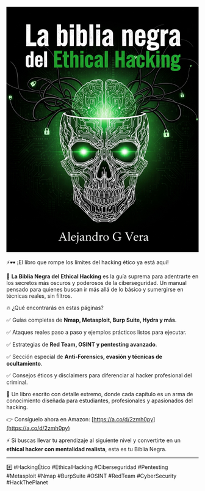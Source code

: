 ![`Portada`](portada_2da_opcion.jpg)

⚡🕶️ ¡El libro que rompe los límites del hacking ético ya está aquí!

📖 **La Biblia Negra del Ethical Hacking** es la guía suprema para adentrarte en los secretos más oscuros y poderosos de la ciberseguridad. Un manual pensado para quienes buscan ir más allá de lo básico y sumergirse en técnicas reales, sin filtros.

🔥 ¿Qué encontrarás en estas páginas?

✅ Guías completas de **Nmap, Metasploit, Burp Suite, Hydra y más**.

✅ Ataques reales paso a paso y ejemplos prácticos listos para ejecutar.

✅ Estrategias de **Red Team, OSINT y pentesting avanzado**.

✅ Sección especial de **Anti-Forensics, evasión y técnicas de ocultamiento**.

✅ Consejos éticos y disclaimers para diferenciar al hacker profesional del criminal.

🔐 Un libro escrito con detalle extremo, donde cada capítulo es un arma de conocimiento diseñada para estudiantes, profesionales y apasionados del hacking.

👉 Consíguelo ahora en Amazon: [https://a.co/d/2zmh0py](https://a.co/d/2zmh0py)

⚡ Si buscas llevar tu aprendizaje al siguiente nivel y convertirte en un **ethical hacker con mentalidad realista**, esta es tu Biblia Negra.

---

\#️⃣ #HackingÉtico #EthicalHacking #Ciberseguridad #Pentesting #Metasploit #Nmap #BurpSuite #OSINT #RedTeam #CyberSecurity #HackThePlanet

